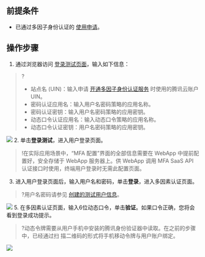 ## 前提条件
- 已通过多因子身份认证的 [使用申请](https://cloud.tencent.com/apply/p/h6yib8x1nce)。

## 操作步骤
1. 通过浏览器访问 [登录测试页面](https://admin.demo.tencentmfa.com/index )，输入如下信息：
>?
>- 站点名 (UIN)：输入申请 [开通多因子身份认证服务](https://cloud.tencent.com/document/product/1326/55080) 时使用的腾讯云账户 UIN。 
>- 密码认证应用名：输入用户名密码策略的应用名称。
>- 密码认证密钥：输入用户名密码策略的应用密钥。
>- 动态口令认证应用名：输入动态口令策略的应用名称。
>- 动态口令认证密钥：用户名密码策略的应用密钥。
>
![](https://main.qcloudimg.com/raw/14c244b86dba4a803bfe045f1694517b.png)
2. 单击**登录测试**，进入用户登录页面。 
>!在实际应用场景中，“MFA 配置”界面的全部信息需要在 WebApp 中提前配置好，安全存储于 WebApp 服务器上。供 WebApp 调用 MFA SaaS API 认证接口时使用，终端用户登录时无需此配置页面。 

3. 进入用户登录页面后，输入用户名和密码，单击**登录**，进入多因素认证页面。
>?用户名密码请参见 [创建的测试用户信息](https://cloud.tencent.com/document/product/1326/55081)。
>
![](https://main.qcloudimg.com/raw/cc32fa043ff80e78a3bcb8c68ef68fab.jpg)
5. 在多因素认证页面，输入6位动态口令，单击**验证**。如果口令正确，您将会看到登录成功提示。 
>?动态令牌需要从用户手机中安装的腾讯身份验证器中读取。在之前的步骤中，已经通过扫 描二维码的形式将手机移动令牌与用户账户绑定。 
>
![](https://main.qcloudimg.com/raw/38402d33c1721b1072af2bbbf51e0132.jpg)
